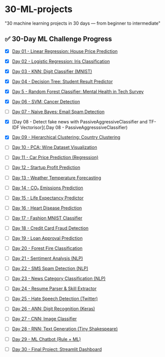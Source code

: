 # 30-ML-projects
"30 machine learning projects in 30 days — from beginner to intermediate"
## ✅ 30-Day ML Challenge Progress

- [x] [Day 01 - Linear Regression: House Price Prediction]([./Day%2001%20-%20Linear%20Regression](https://colab.research.google.com/gist/Parineeta201103/b7d31595fdd1b680c0414ff6e21c2fde/copy-of-welcome-to-colab.ipynb))
- [x] [Day 02 - Logistic Regression: Iris Classification](./Day%2002%20-%20Logistic%20Regression)
- [x] [Day 03 - KNN: Digit Classifier (MNIST)](./Day%2003%20-%20KNN)
- [x] [Day 04 - Decision Tree: Student Result Predictor](./Day%2004%20-%20Decision%20Tree)
- [x] [Day 5 - Random Forest Classifier: Mental Health in Tech Survey](https://github.com/Parineeta201103/30-ML-projects/tree/7e94fb08d717f4c07d061615889e8a860ca805e7/Day%205%3A%20Random%20Forest%20Classifier)
- [x] [Day 06 - SVM: Cancer Detection](./Day%2006%20-%20SVM)
- [ ] [Day 07 - Naive Bayes: Email Spam Detection](./Day%2007%20-%20Naive%20Bayes)
- [x] [Day 08 - Detect fake news with PassiveAggressiveClassifier and TF-IDF Vectorisor](.Day 08 - PassiveAggresssiveClassifier)
- [x] [Day 09 - Hierarchical Clustering: Country Clustering](./Day%2009%20-%20Hierarchical%20Clustering)
- [ ] [Day 10 - PCA: Wine Dataset Visualization](./Day%2010%20-%20PCA)

- [ ] [Day 11 - Car Price Prediction (Regression)](./Day%2011%20-%20Car%20Price%20Prediction)
- [ ] [Day 12 - Startup Profit Prediction](./Day%2012%20-%20Startup%20Profit%20Prediction)
- [ ] [Day 13 - Weather Temperature Forecasting](./Day%2013%20-%20Weather%20Prediction)
- [ ] [Day 14 - CO₂ Emissions Prediction](./Day%2014%20-%20CO2%20Prediction)
- [ ] [Day 15 - Life Expectancy Predictor](./Day%2015%20-%20Life%20Expectancy)

- [ ] [Day 16 - Heart Disease Prediction](./Day%2016%20-%20Heart%20Disease%20Prediction)
- [ ] [Day 17 - Fashion MNIST Classifier](./Day%2017%20-%20Fashion%20MNIST)
- [ ] [Day 18 - Credit Card Fraud Detection](./Day%2018%20-%20Fraud%20Detection)
- [ ] [Day 19 - Loan Approval Prediction](./Day%2019%20-%20Loan%20Approval)
- [ ] [Day 20 - Forest Fire Classification](./Day%2020%20-%20Forest%20Fire)

- [ ] [Day 21 - Sentiment Analysis (NLP)](./Day%2021%20-%20Sentiment%20Analysis)
- [ ] [Day 22 - SMS Spam Detection (NLP)](./Day%2022%20-%20SMS%20Spam)
- [ ] [Day 23 - News Category Classification (NLP)](./Day%2023%20-%20News%20Classifier)
- [ ] [Day 24 - Resume Parser & Skill Extractor](./Day%2024%20-%20Resume%20Parser)
- [ ] [Day 25 - Hate Speech Detection (Twitter)](./Day%2025%20-%20Hate%20Speech)

- [ ] [Day 26 - ANN: Digit Recognition (Keras)](./Day%2026%20-%20Digit%20ANN)
- [ ] [Day 27 - CNN: Image Classifier](./Day%2027%20-%20CNN)
- [ ] [Day 28 - RNN: Text Generation (Tiny Shakespeare)](./Day%2028%20-%20RNN)
- [ ] [Day 29 - ML Chatbot (Rule + ML)](./Day%2029%20-%20Chatbot)
- [ ] [Day 30 - Final Project: Streamlit Dashboard](./Day%2030%20-%20Final%20Project)

